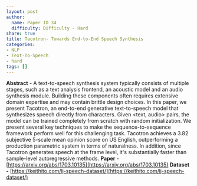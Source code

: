 ```yaml
---
layout: post
author:
  name: Paper ID 34
  difficulty: Difficulty - Hard
share: true
title: Tacotron- Towards End-to-End Speech Synthesis
categories:
- NLP
- Text-To-Speech
- hard
tags: []
---
```

**Abstract** - A text-to-speech synthesis system typically consists of multiple stages, such as a text analysis frontend, an acoustic model and an audio synthesis module. Building these components often requires extensive domain expertise and may contain brittle design choices. In this paper, we present Tacotron, an end-to-end generative text-to-speech model that synthesizes speech directly from characters. Given <text, audio> pairs, the model can be trained completely from scratch with random initialization. We present several key techniques to make the sequence-to-sequence framework perform well for this challenging task. Tacotron achieves a 3.82 subjective 5-scale mean opinion score on US English, outperforming a production parametric system in terms of naturalness. In addition, since Tacotron generates speech at the frame level, it's substantially faster than sample-level autoregressive methods.
**Paper** - [https://arxiv.org/abs/1703.10135](https://arxiv.org/abs/1703.10135)
**Dataset -** [https://keithito.com/lj-speech-dataset/](https://keithito.com/lj-speech-dataset/)
    